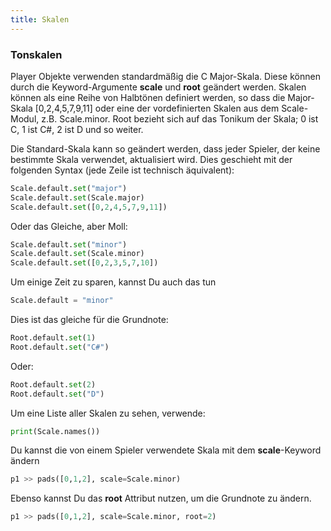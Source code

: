 ```yaml
---
title: Skalen
---
```


### Tonskalen

Player Objekte verwenden standardmäßig die C Major-Skala. Diese können durch die Keyword-Argumente **scale** und **root** geändert werden.
Skalen können als eine Reihe von Halbtönen definiert werden, so dass die Major-Skala [0,2,4,5,7,9,11] oder eine der vordefinierten Skalen aus dem Scale-Modul, z.B. Scale.minor. Root bezieht sich auf das Tonikum der Skala; 0 ist C, 1 ist C#, 2 ist D und so weiter.

Die Standard-Skala kann so geändert werden, dass jeder Spieler, der keine bestimmte Skala verwendet, aktualisiert wird. Dies geschieht mit der folgenden Syntax (jede Zeile ist technisch äquivalent):
```python
Scale.default.set("major")
Scale.default.set(Scale.major)
Scale.default.set([0,2,4,5,7,9,11])
```

Oder das Gleiche, aber Moll:
```python
Scale.default.set("minor")
Scale.default.set(Scale.minor)
Scale.default.set([0,2,3,5,7,10])
```

Um einige Zeit zu sparen, kannst Du auch das tun
```python
Scale.default = "minor"
```

Dies ist das gleiche für die Grundnote:
```python
Root.default.set(1)
Root.default.set("C#")
```

Oder:
```python
Root.default.set(2)
Root.default.set("D")
```

Um eine Liste aller Skalen zu sehen, verwende:
```python
print(Scale.names())
```

Du kannst die von einem Spieler verwendete Skala mit dem **scale**-Keyword ändern
```python
p1 >> pads([0,1,2], scale=Scale.minor)
```

Ebenso kannst Du das **root** Attribut nutzen, um die Grundnote zu ändern.
```python
p1 >> pads([0,1,2], scale=Scale.minor, root=2)
```
